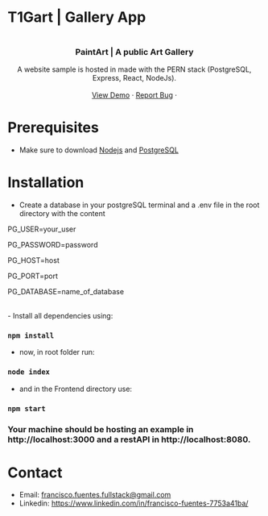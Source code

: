 # T1Gart | Gallery App

<!-- about -->
<p align="center">
  <a href="">
    <img src="" style="margin: 0 auto;" />
  </a>

  <h3 align="center">PaintArt | A public Art Gallery</h3>

  <p align="center">
    A website sample is hosted in  made with the PERN stack (PostgreSQL, Express, React, NodeJs).
    <br />
    <br />
    <a href="">View Demo</a>
    ·
    <a href="mailto:francisco.fuentes.fullstack@gmail.com">Report Bug</a>
    ·
    <br />
  </p>
</p>

# Prerequisites

- Make sure to download <a href="https://nodejs.org/en/" target="_blank">Nodejs</a> and <a href="https://www.postgresql.org/" target="_blank">PostgreSQL</a>

# Installation

- Create a database in your postgreSQL terminal and
  a .env file in the root directory with the content

<p>PG_USER=your_user</p>
<p>PG_PASSWORD=password</p>
<p>PG_HOST=host</p>
<p>PG_PORT=port</p>
<p>PG_DATABASE=name_of_database</p>
<br />
- Install all dependencies using:

### `npm install`

- now, in root folder run:

### `node index`

- and in the Frontend directory use:

### `npm start`

### Your machine should be hosting an example in http://localhost:3000 and a restAPI in http://localhost:8080.

<!-- CONTACT -->
# Contact

- Email: francisco.fuentes.fullstack@gmail.com
- Linkedin: https://www.linkedin.com/in/francisco-fuentes-7753a41ba/
